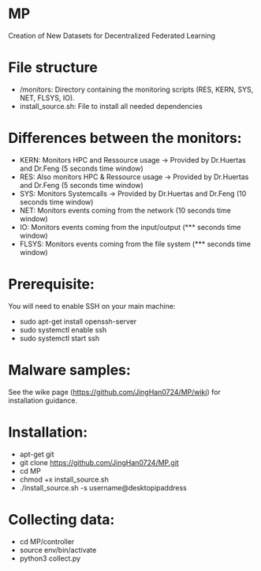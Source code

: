 # MP
Creation of New Datasets for Decentralized Federated Learning
# File structure
* /monitors: Directory containing the monitoring scripts (RES, KERN, SYS, NET, FLSYS, IO).
* install_source.sh: File to install all needed dependencies
# Differences between the monitors:
* KERN: Monitors HPC and Ressource usage -> Provided by Dr.Huertas and Dr.Feng (5 seconds time window)
* RES: Also monitors HPC & Ressource usage -> Provided by Dr.Huertas and Dr.Feng (5 seconds time window)
* SYS: Monitors Systemcalls -> Provided by Dr.Huertas and Dr.Feng (10 seconds time window)
* NET: Monitors events coming from the network (10 seconds time window)
* IO: Monitors events coming from the input/output (*** seconds time window)
* FLSYS: Monitors events coming from the file system (*** seconds time window)
# Prerequisite:
You will need to enable SSH on your main machine:
* sudo apt-get install openssh-server
* sudo systemctl enable ssh
* sudo systemctl start ssh
# Malware samples:
See the wike page (https://github.com/JingHan0724/MP/wiki) for installation guidance.
# Installation:
* apt-get git
* git clone https://github.com/JingHan0724/MP.git
* cd MP
* chmod +x install_source.sh
* ./install_source.sh -s username@desktopipaddress
# Collecting data:
* cd MP/controller
* source env/bin/activate
* python3 collect.py

